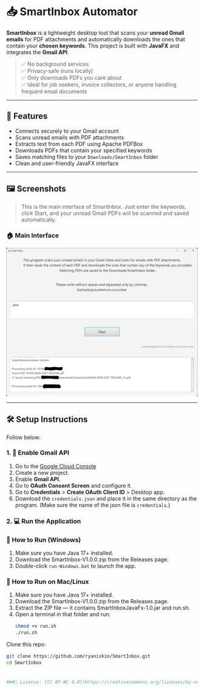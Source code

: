 # 📥 SmartInbox Automator

**SmartInbox** is a lightweight desktop tool that scans your **unread Gmail emails** for PDF attachments and automatically downloads the ones that contain your **chosen keywords**. This project is built with **JavaFX** and integrates the **Gmail API**.

> ✅ No background services  
> ✅ Privacy-safe (runs locally)  
> ✅ Only downloads PDFs you care about  
> ✅ Ideal for job seekers, invoice collectors, or anyone handling frequent email documents

---

## 🚀 Features

- Connects securely to your Gmail account
- Scans unread emails with PDF attachments
- Extracts text from each PDF using Apache PDFBox
- Downloads PDFs that contain your specified keywords
- Saves matching files to your `Downloads/SmartInbox` folder
- Clean and user-friendly JavaFX interface

---

## 🖼 Screenshots

> This is the main interface of SmartInbox. Just enter the keywords, click Start, and your unread Gmail PDFs will be scanned and saved automatically.

### 🏠 Main Interface
![Main UI](screenshots/smartinbox_demo.png)

---

## 🛠 Setup Instructions

Follow below:

### 1. 🔐 Enable Gmail API

1. Go to the [Google Cloud Console](https://console.cloud.google.com/)
2. Create a new project.
3. Enable **Gmail API**.
4. Go to **OAuth Consent Screen** and configure it.
5. Go to **Credentials** > **Create OAuth Client ID** > Desktop app.
6. Download the `credentials.json` and place it in the same directory as the program. (Make sure the name of the json file is `credentials`.)

### 2. 💻 Run the Application

### 🚀 How to Run (Windows)

1. Make sure you have Java 17+ installed.
2. Download the SmartInbox-V1.0.0.zip from the Releases page.
3. Double-click `run-Windows.bat` to launch the app.

### 🚀 How to Run on Mac/Linux

1. Make sure you have Java 17+ installed.
2. Download the SmartInbox-V1.0.0.zip from the Releases page.
3. Extract the ZIP file — it contains SmartInboxJavaFx-1.0.jar and run.sh.
4. Open a terminal in that folder and run:
   ```bash
   chmod +x run.sh
   ./run.sh

Clone this repo:

```bash
git clone https://github.com/ryaniskin/SmartInbox.git
cd SmartInbox


###📄 License: [CC BY-NC 4.0](https://creativecommons.org/licenses/by-nc/4.0/)
